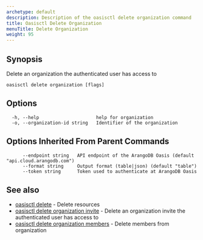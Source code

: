 ```yaml
---
archetype: default
description: Description of the oasisctl delete organization command
title: Oasisctl Delete Organization
menuTitle: Delete Organization
weight: 95
---
```

## Synopsis
Delete an organization the authenticated user has access to

```
oasisctl delete organization [flags]
```

## Options
```
  -h, --help                     help for organization
  -o, --organization-id string   Identifier of the organization
```

## Options Inherited From Parent Commands
```
      --endpoint string   API endpoint of the ArangoDB Oasis (default "api.cloud.arangodb.com")
      --format string     Output format (table|json) (default "table")
      --token string      Token used to authenticate at ArangoDB Oasis
```

## See also
* [oasisctl delete](_index.md)	 - Delete resources
* [oasisctl delete organization invite](delete-organization-invite.md)	 - Delete an organization invite the authenticated user has access to
* [oasisctl delete organization members](delete-organization-members.md)	 - Delete members from organization

